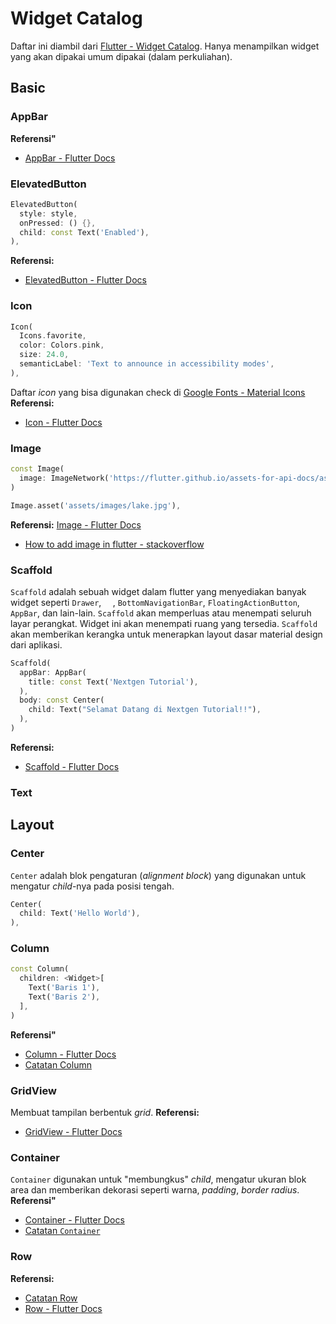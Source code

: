 # Widget Catalog
Daftar ini diambil dari [Flutter - Widget Catalog](https://docs.flutter.dev/ui/widgets). Hanya menampilkan widget yang akan dipakai umum dipakai (dalam perkuliahan).

## Basic
### AppBar

**Referensi"**
- [AppBar - Flutter Docs](https://api.flutter.dev/flutter/material/AppBar-class.html)


### ElevatedButton
```dart
ElevatedButton(
  style: style,
  onPressed: () {},
  child: const Text('Enabled'),
),
```
**Referensi:**
- [ElevatedButton -  Flutter Docs](https://api.flutter.dev/flutter/material/ElevatedButton-class.html)

### Icon
```dart
Icon(
  Icons.favorite,
  color: Colors.pink,
  size: 24.0,
  semanticLabel: 'Text to announce in accessibility modes',
),
```
Daftar _icon_ yang bisa digunakan check di [Google Fonts - Material Icons](https://fonts.google.com/icons)
**Referensi:**
- [Icon - Flutter Docs](https://api.flutter.dev/flutter/widgets/Icon-class.html)


### Image
```dart
const Image(
  image: ImageNetwork('https://flutter.github.io/assets-for-api-docs/assets/widgets/owl.jpg'),
)
```
```dart
Image.asset('assets/images/lake.jpg'),
```
**Referensi:**
[Image - Flutter Docs](https://api.flutter.dev/flutter/widgets/Image-class.html)
- [How to add image in flutter - stackoverflow](https://stackoverflow.com/questions/50903106/how-to-add-image-in-flutter)

### Scaffold
`Scaffold` adalah sebuah widget dalam flutter yang menyediakan banyak widget seperti `Drawer`, `  `, `BottomNavigationBar`, `FloatingActionButton`, `AppBar`, dan lain-lain. `Scaffold` akan memperluas atau menempati seluruh layar perangkat. Widget ini akan menempati ruang yang tersedia. `Scaffold` akan memberikan kerangka untuk menerapkan layout dasar material design dari aplikasi.
```dart
Scaffold(
  appBar: AppBar(
    title: const Text('Nextgen Tutorial'),
  ),
  body: const Center(
    child: Text("Selamat Datang di Nextgen Tutorial!!"),
  ),
)
```
**Referensi:**
- [Scaffold - Flutter Docs](https://api.flutter.dev/flutter/material/Scaffold-class.html?)

### Text

## Layout
### Center
`Center` adalah blok pengaturan (_alignment block_) yang digunakan untuk mengatur _child_-nya pada posisi tengah.

```dart
Center(
  child: Text('Hello World'),
),
```

### Column
```dart
const Column(
  children: <Widget>[
    Text('Baris 1'),
    Text('Baris 2'),
  ],
) 
```
**Referensi"**
- [Column - Flutter Docs](https://api.flutter.dev/flutter/widgets/Column-class.html)
- [Catatan Column](column.md)


### GridView
Membuat tampilan berbentuk _grid_.
**Referensi:**
- [GridView - Flutter Docs](https://api.flutter.dev/flutter/material/GridView-class.html?)

### Container
`Container` digunakan untuk "membungkus" _child_, mengatur ukuran blok area dan memberikan dekorasi seperti warna, _padding_, _border radius_.
**Referensi"**
- [Container - Flutter Docs](https://api.flutter.dev/flutter/widgets/Container-class.html)
- [Catatan `Container`](container.md)

### Row
**Referensi:**
- [Catatan Row](row.md)
- [Row - Flutter Docs](https://api.flutter.dev/flutter/widgets/Row-class.html)
